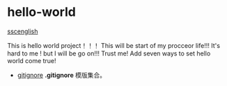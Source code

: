 # hello-world
[sscenglish](https://github.com/sscenglish)
>
This is hello world project！！！
This will be start of my procceor life!!!
It's hard to me ! but I will be go on!!! Trust me!
Add seven ways to set hello world come true!


- [gitignore](https://github.com/github/gitignore) **.gitignore** 模版集合。
